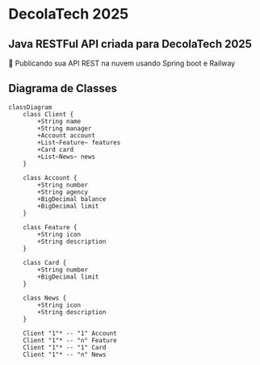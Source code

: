 # DecolaTech 2025
## Java RESTFul API criada para DecolaTech 2025

🚀 Publicando sua API REST na nuvem usando Spring boot e Railway

## Diagrama de Classes

```mermaid
classDiagram
    class Client {
        +String name
        +String manager
        +Account account
        +List~Feature~ features
        +Card card
        +List~News~ news
    }

    class Account {
        +String number
        +String agency
        +BigDecimal balance
        +BigDecimal limit
    }

    class Feature {
        +String icon
        +String description
    }

    class Card {
        +String number
        +BigDecimal limit
    }

    class News {
        +String icon
        +String description
    }

    Client "1"* -- "1" Account
    Client "1"* -- "n" Feature
    Client "1"* -- "1" Card 
    Client "1"* -- "n" News 
```
